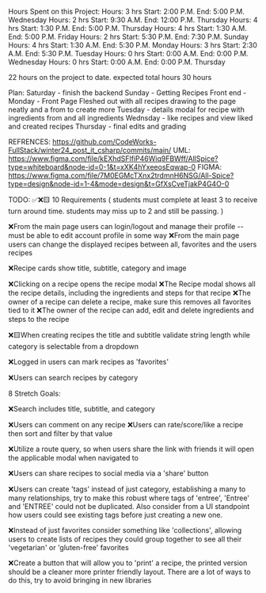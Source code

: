 Hours Spent on this Project: 
 Hours: 3 hrs Start: 2:00 P.M. End: 5:00 P.M. Wednesday
 Hours: 2 hrs Start: 9:30 A.M. End: 12:00 P.M. Thursday
 Hours: 4 hrs Start: 1:30 P.M. End: 5:00 P.M. Thursday
 Hours: 4 hrs Start: 1:30 A.M. End: 5:00 P.M. Friday
 Hours: 2 hrs Start: 5:30 P.M. End: 7:30 P.M. Sunday
 Hours: 4 hrs Start: 1:30 A.M. End: 5:30 P.M. Monday
 Hours: 3 hrs Start: 2:30 A.M. End: 5:30 P.M. Tuesday
 Hours: 0 hrs Start: 0:00 A.M. End: 0:00 P.M. Wednesday
 Hours: 0 hrs Start: 0:00 A.M. End: 0:00 P.M. Thursday

 22 hours on the project to date.
 expected total hours 30 hours

Plan:
Saturday - finish the backend 
Sunday - Getting Recipes Front end -
Monday - Front Page Fleshed out with all recipes drawing to the page neatly and a from to create more
Tuesday - details modal for recipe with ingredients from and all ingredients
Wednsday - like recipes and view liked and created recipes
Thursday - final edits and grading 


REFRENCES: 
https://github.com/CodeWorks-FullStack/winter24_post_it_csharp/commits/main/
UML: 
https://www.figma.com/file/kEXhdSFlfiP46Wiq9FBWff/AllSpice?type=whiteboard&node-id=0-1&t=xXK4hYxeeosEqwap-0
FIGMA:
https://www.figma.com/file/7M0EGMcTXnx2trdmnH6NSG/All-Spice?type=design&node-id=1-4&mode=design&t=GfXsCveTjakP4G4O-0

TODO:
✅❌🟨
10 Requirements (
 students must complete at least 3 to receive turn around time.
 students may miss up to 2 and still be passing.
)

❌From the main page users can login/logout and manage their profile
  -- must be able to edit account profile in some way
❌From the main page users can change the displayed recipes between all, favorites and the users recipes

❌Recipe cards show title, subtitle, category and image

❌Clicking on a recipe opens the recipe modal
❌The Recipe modal shows all the recipe details, including the ingredients and steps for that recipe
❌The owner of a recipe can delete a recipe, make sure this removes all favorites tied to it
❌The owner of the recipe can add, edit and delete ingredients and steps to the recipe

❌🟨When creating recipes the title and subtitle validate string length while category is selectable from a dropdown

❌Logged in users can mark recipes as 'favorites'

❌Users can search recipes by category


8 Stretch Goals:

❌Search includes title, subtitle, and category

❌Users can comment on any recipe
❌Users can rate/score/like a recipe then sort and filter by that value

❌Utilize a route query, so when users share the link with friends it will open the applicable modal when navigated to

❌Users can share recipes to social media via a 'share' button

❌Users can create 'tags' instead of just category, establishing a many to many relationships, try to make this robust where tags of 'entree', 'Entree' and 'ENTREE' could not be duplicated. Also consider from a UI standpoint how users could see existing tags before just creating a new one.

❌Instead of just favorites consider something like 'collections', allowing users to create lists of recipes they could group together to see all their 'vegetarian' or 'gluten-free' favorites

❌Create a button that will allow you to 'print' a recipe, the printed version should be a cleaner more printer friendly layout. There are a lot of ways to do this, try to avoid bringing in new libraries